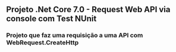 ## Projeto .Net Core 7.0 - Request Web API via console com Test NUnit

### Projeto que faz uma requisição a uma API com WebRequest.CreateHttp
